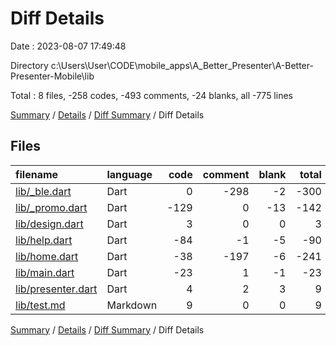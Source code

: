 # Diff Details

Date : 2023-08-07 17:49:48

Directory c:\\Users\\User\\CODE\\mobile_apps\\A_Better_Presenter\\A-Better-Presenter-Mobile\\lib

Total : 8 files,  -258 codes, -493 comments, -24 blanks, all -775 lines

[Summary](results.md) / [Details](details.md) / [Diff Summary](diff.md) / Diff Details

## Files
| filename | language | code | comment | blank | total |
| :--- | :--- | ---: | ---: | ---: | ---: |
| [lib/_ble.dart](/lib/_ble.dart) | Dart | 0 | -298 | -2 | -300 |
| [lib/_promo.dart](/lib/_promo.dart) | Dart | -129 | 0 | -13 | -142 |
| [lib/design.dart](/lib/design.dart) | Dart | 3 | 0 | 0 | 3 |
| [lib/help.dart](/lib/help.dart) | Dart | -84 | -1 | -5 | -90 |
| [lib/home.dart](/lib/home.dart) | Dart | -38 | -197 | -6 | -241 |
| [lib/main.dart](/lib/main.dart) | Dart | -23 | 1 | -1 | -23 |
| [lib/presenter.dart](/lib/presenter.dart) | Dart | 4 | 2 | 3 | 9 |
| [lib/test.md](/lib/test.md) | Markdown | 9 | 0 | 0 | 9 |

[Summary](results.md) / [Details](details.md) / [Diff Summary](diff.md) / Diff Details
